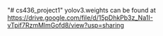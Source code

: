 "# cs436_project1" 
yolov3.weights can be found at https://drive.google.com/file/d/15pDhkPb3z_Na1I-vTpif7RzmMlmGofd8/view?usp=sharing

